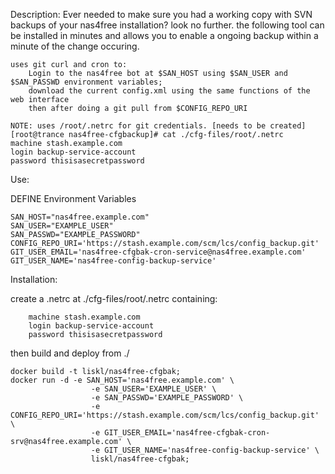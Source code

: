 Description:
	Ever needed to make sure you had a working copy with SVN backups of your nas4free installation? look no further.
	the following tool can be installed in minutes and allows you to enable a ongoing backup within a minute of the
	change occuring.
	
	uses git curl and cron to:
		Login to the nas4free bot at $SAN_HOST using $SAN_USER and $SAN_PASSWD environment variables;
		download the current config.xml using the same functions of the web interface
		then after doing a git pull from $CONFIG_REPO_URI

	NOTE: uses /root/.netrc for git credentials. [needs to be created]
	[root@trance nas4free-cfgbackup]# cat ./cfg-files/root/.netrc
	machine stash.example.com
	login backup-service-account
	password thisisasecretpassword

Use:

DEFINE Environment Variables

	SAN_HOST="nas4free.example.com"
	SAN_USER="EXAMPLE_USER"
	SAN_PASSWD="EXAMPLE_PASSWORD"
	CONFIG_REPO_URI='https://stash.example.com/scm/lcs/config_backup.git'
	GIT_USER_EMAIL='nas4free-cfgbak-cron-service@nas4free.example.com'
	GIT_USER_NAME='nas4free-config-backup-service'

Installation:

create a .netrc at ./cfg-files/root/.netrc containing:

        machine stash.example.com
        login backup-service-account
        password thisisasecretpassword

then build and deploy from ./
	
	docker build -t liskl/nas4free-cfgbak;
	docker run -d -e SAN_HOST='nas4free.example.com' \
                      -e SAN_USER='EXAMPLE_USER' \
                      -e SAN_PASSWD='EXAMPLE_PASSWORD' \
                      -e CONFIG_REPO_URI='https://stash.example.com/scm/lcs/config_backup.git' \
                      -e GIT_USER_EMAIL='nas4free-cfgbak-cron-srv@nas4free.example.com' \
                      -e GIT_USER_NAME='nas4free-config-backup-service' \
                      liskl/nas4free-cfgbak;
